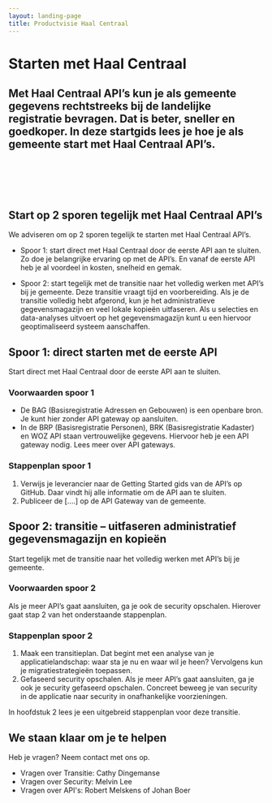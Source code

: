 ```yaml
---
layout: landing-page
title: Productvisie Haal Centraal
---
```

# Starten met Haal Centraal

## Met Haal Centraal API’s kun je als gemeente gegevens rechtstreeks bij de landelijke registratie bevragen. Dat is beter, sneller en goedkoper. In deze startgids lees je hoe je als gemeente start met Haal Centraal API’s. 

<br><br>
<br><br>
## Start op 2 sporen tegelijk met Haal Centraal API’s 
We adviseren om op 2 sporen tegelijk te starten met Haal Centraal API’s.

* Spoor 1: start direct met Haal Centraal door de eerste API aan te sluiten. Zo doe je belangrijke ervaring op met de API’s. En vanaf de eerste API heb je al voordeel in kosten, snelheid en gemak. 

* Spoor 2: start tegelijk met de transitie naar het volledig werken met API’s bij je gemeente. Deze transitie vraagt tijd en voorbereiding. Als je de transitie volledig hebt afgerond, kun je het administratieve gegevensmagazijn en veel lokale kopieën uitfaseren. Als u selecties en data-analyses uitvoert op het gegevensmagazijn kunt u een hiervoor geoptimaliseerd systeem aanschaffen.


## Spoor 1: direct starten met de eerste API 
Start direct met Haal Centraal door de eerste API aan te sluiten.

### Voorwaarden spoor 1
* De BAG (Basisregistratie Adressen en Gebouwen) is een openbare bron. Je kunt hier zonder API gateway op aansluiten. 
* In de BRP (Basisregistratie Personen), BRK (Basisregistratie Kadaster) en WOZ API staan vertrouwelijke gegevens. Hiervoor heb je een API gateway nodig. Lees meer over API gateways.

### Stappenplan spoor 1
1.	Verwijs je leverancier naar de Getting Started gids van de API’s op GitHub. Daar vindt hij alle informatie om de API aan te sluiten.
2.	Publiceer de [….] op de API Gateway van de gemeente. 


## Spoor 2: transitie – uitfaseren administratief gegevensmagazijn en kopieën
Start tegelijk met de transitie naar het volledig werken met API’s bij je gemeente.

### Voorwaarden spoor 2
Als je meer API’s gaat aansluiten, ga je ook de security opschalen. Hierover gaat stap 2 van het onderstaande stappenplan.

### Stappenplan spoor 2

1. Maak een transitieplan. Dat begint met een analyse van je applicatielandschap: waar sta je nu en waar wil je heen? Vervolgens kun je migratiestrategieën toepassen. 
2. Gefaseerd security opschalen. Als je meer API’s gaat aansluiten, ga je ook je security gefaseerd opschalen. Concreet beweeg je van security in de applicatie naar security in onafhankelijke voorzieningen.

In hoofdstuk 2 lees je een uitgebreid stappenplan voor deze transitie.


## We staan klaar om je te helpen 
Heb je vragen? Neem contact met ons op.

* Vragen over Transitie: Cathy Dingemanse	
* Vragen over Security: Melvin Lee	
* Vragen over API's: Robert Melskens of Johan Boer
